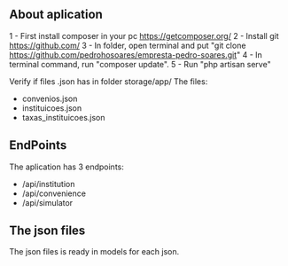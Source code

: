 ## About aplication
 1 - First install composer in your pc https://getcomposer.org/
 2 - Install git https://github.com/
 3 - In folder, open terminal and put "git clone https://github.com/pedrohosoares/empresta-pedro-soares.git"
 4 - In terminal command, run "composer update".
 5 - Run "php artisan serve"

Verify if files .json has in folder storage/app/
The files:
- convenios.json
- instituicoes.json
- taxas_instituicoes.json

 ## EndPoints
 The aplication has 3 endpoints:
 - /api/institution
 - /api/convenience
 - /api/simulator

## The json files
The json files is ready in models for each json.
